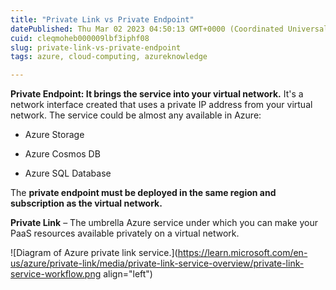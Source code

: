 ```yaml
---
title: "Private Link vs Private Endpoint"
datePublished: Thu Mar 02 2023 04:50:13 GMT+0000 (Coordinated Universal Time)
cuid: cleqmoheb000009lbf3iphf08
slug: private-link-vs-private-endpoint
tags: azure, cloud-computing, azureknowledge

---
```


**Private Endpoint: It brings the service into your virtual network.** It's a network interface created that uses a private IP address from your virtual network. The service could be almost any available in Azure:

* Azure Storage
    
* Azure Cosmos DB
    
* Azure SQL Database
    

The **private endpoint must be deployed in the same region and subscription as the virtual network.**

**Private Link** – The umbrella Azure service under which you can make your PaaS resources available privately on a virtual network.

![Diagram of Azure private link service.](https://learn.microsoft.com/en-us/azure/private-link/media/private-link-service-overview/private-link-service-workflow.png align="left")
